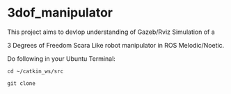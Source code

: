 # 3dof_manipulator
This project aims to devlop understanding of Gazeb/Rviz Simulation of a 

3 Degrees of Freedom Scara Like robot manipulator in ROS Melodic/Noetic.

  Do following in your Ubuntu Terminal:
  
    cd ~/catkin_ws/src
    
    git clone 
